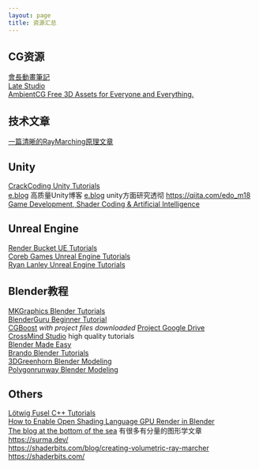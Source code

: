 ```yaml
---
layout: page
title: 资源汇总
---
```


## CG资源
[會長動畫筆記](https://kaicho-cg.com/) <br>
[Late Studio](https://latestudio.hk/) <br>[AmbientCG Free 3D Assets for Everyone and Everything.](https://ambientcg.com/)

## 技术文章
[一篇清晰的RayMarching原理文章](https://mp.weixin.qq.com/s/Zmk5S3QCi2sBZfTkC--xAg)

## Unity
[CrackCoding Unity Tutorials](https://catlikecoding.com/unity/) <br>
[e.blog](https://edom18.hateblo.jp/archive/category/Unity) 高质量Unity博客   [e.blog](https://edom18.hateblo.jp/)  unity方面研究透彻
https://qiita.com/edo_m18 <br>
[Game Development,
Shader Coding &
Artificial Intelligence](https://www.alanzucconi.com) <br>

## Unreal Engine
[Render Bucket UE Tutorials](https://www.youtube.com/@renderbucket/playlists) <br>[Coreb Games Unreal Engine Tutorials](https://www.youtube.com/watch?v=HtStFVFGhOo&list=PLgGRaXQPrPFpIlue1l9P2S5WkQHl2K8aT) <br>
[Ryan Lanley Unreal Engine Tutorials](https://www.youtube.com/watch?v=OUnlmKj8Wcw&list=PL4G2bSPE_8uliMQHui4DhdlZ1dzPk9I5Q) <br>

## Blender教程
[MKGraphics Blender Tutorials](https://www.youtube.com/playlist?list=PL9TcNr_PxvUYgt1ERnBlcKJndg7Gm7tVj)  <br>[BlenderGuru Beginner Tutorial](https://www.youtube.com/playlist?list=PLjEaoINr3zgEPv5y--4MKpciLaoQYZB1Z)  <br>
[CGBoost](https://www.youtube.com/@cgboost/playlists) *with project files downloaded*  [Project Google Drive](https://drive.google.com/drive/folders/1bRm8NiIjdEsweYPRDBo1t4opnrAah78Q) <br>
[CrossMind Studio](https://www.crossmind.com/introduction-to-blender/)  high quality tutorials  <br>
[Blender Made Easy](https://www.youtube.com/@BlenderMadeEasy/playlists)   <br>[Brando Blender Tutorials](https://www.youtube.com/playlist?list=PLYjDeW9Aw0jajsHUG4uXFMy-CplZzPIpv) <br>[3DGreenhorn Blender Modeling](https://www.youtube.com/@3dgreenhorn/playlists) <br>[Polygonrunway Blender Modeling](https://www.youtube.com/@polygonrunway/playlists)

## Others
[Lötwig Fusel C++ Tutorials](https://www.youtube.com/@L%C3%B6twigFusel/playlists) <br>[How to Enable Open Shading Language GPU Render in Blender](https://harlepengren.com/how-to-enable-open-shading-language-gpu-render-in-blender/)  <br>[The blog at the bottom of the sea](https://blog.demofox.org/)  有很多有分量的图形学文章 <br>https://surma.dev/  <br>https://shaderbits.com/blog/creating-volumetric-ray-marcher  <br>https://shaderbits.com/
